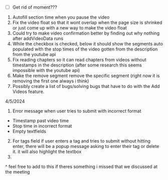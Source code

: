 
- [ ] Get rid of moment???


1. Autofill section time when you pause the video
2. Fix the video float so that it wont overlap when the page size is shrinked or just come up with a new way to make the video float
3. Could try to make video confirmation better by finding out why nothing after addVideoData runs
4. While the checkbox is checked, below it should show the segments auto populated with the stop times of the video gotten from the description from the youtube api
5. Fix reading chapters so it can read chapters from videos without timestamps in the description (after some research this seems impossible with the youtube api)
6. Make the remove segment remove the specific segment (right now it is removing the first one always i think)
7. Possibly create a list of bugs/solving bugs that have to do with the Add Videos feature.

4/5/2024
1. Error message when user tries to submit with incorrect format
- Timestamp past video time
- Stop time in incorrect format
- Empty textfields
2. For tags field if user enters a tag and tries to submit without hitting enter, there will be a popup message asking to enter their tag or delete it. it will also highlight the textbox
3.  


^ feel free to add to this if theres something i missed that we discussed at the meeting